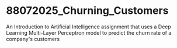 # 88072025_Churning_Customers
An Introduction to Artificial Intelligence assignment that uses a Deep Learning Multi-Layer Perceptron model to predict the churn rate of a company's customers
